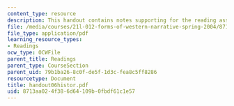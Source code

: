 ```yaml
---
content_type: resource
description: This handout contains notes supporting for the reading assignment.
file: /media/courses/21l-012-forms-of-western-narrative-spring-2004/8713aa024f386d64109b0fbdf61c1e57_handout06histor.pdf
file_type: application/pdf
learning_resource_types:
- Readings
ocw_type: OCWFile
parent_title: Readings
parent_type: CourseSection
parent_uid: 79b1ba26-8c0f-de5f-1d3c-fea8c5ff8286
resourcetype: Document
title: handout06histor.pdf
uid: 8713aa02-4f38-6d64-109b-0fbdf61c1e57
---
```

